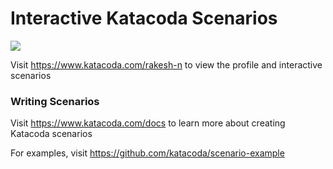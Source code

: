 # Interactive Katacoda Scenarios

[![](http://shields.katacoda.com/katacoda/rakesh-n/count.svg)](https://www.katacoda.com/rakesh-n "Get your profile on Katacoda.com")

Visit https://www.katacoda.com/rakesh-n to view the profile and interactive scenarios

### Writing Scenarios
Visit https://www.katacoda.com/docs to learn more about creating Katacoda scenarios

For examples, visit https://github.com/katacoda/scenario-example
